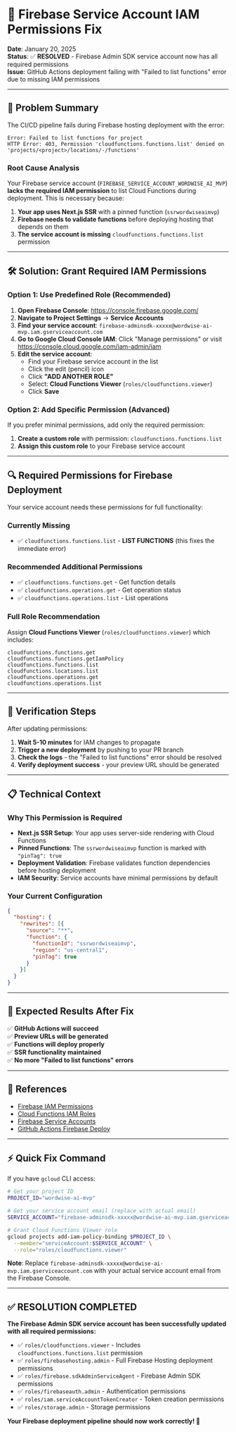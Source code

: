 # 🔧 Firebase Service Account IAM Permissions Fix

**Date**: January 20, 2025  
**Status**: ✅ **RESOLVED** - Firebase Admin SDK service account now has all required permissions  
**Issue**: GitHub Actions deployment failing with "Failed to list functions" error due to missing IAM permissions

---

## 🚨 **Problem Summary**

The CI/CD pipeline fails during Firebase hosting deployment with the error:
```
Error: Failed to list functions for project
HTTP Error: 403, Permission 'cloudfunctions.functions.list' denied on 'projects/<project>/locations/-/functions'
```

### **Root Cause Analysis**
Your Firebase service account (`FIREBASE_SERVICE_ACCOUNT_WORDWISE_AI_MVP`) **lacks the required IAM permission** to list Cloud Functions during deployment. This is necessary because:

1. **Your app uses Next.js SSR** with a pinned function (`ssrwordwiseaimvp`)
2. **Firebase needs to validate functions** before deploying hosting that depends on them
3. **The service account is missing** `cloudfunctions.functions.list` permission

---

## 🛠️ **Solution: Grant Required IAM Permissions**

### **Option 1: Use Predefined Role (Recommended)**

1. **Open Firebase Console**: https://console.firebase.google.com/
2. **Navigate to Project Settings** → **Service Accounts**
3. **Find your service account**: `firebase-adminsdk-xxxxx@wordwise-ai-mvp.iam.gserviceaccount.com`
4. **Go to Google Cloud Console IAM**: Click "Manage permissions" or visit https://console.cloud.google.com/iam-admin/iam
5. **Edit the service account**:
   - Find your Firebase service account in the list
   - Click the edit (pencil) icon
   - Click **"ADD ANOTHER ROLE"**
   - Select: **Cloud Functions Viewer** (`roles/cloudfunctions.viewer`)
   - Click **Save**

### **Option 2: Add Specific Permission (Advanced)**

If you prefer minimal permissions, add only the required permission:

1. **Create a custom role** with permission: `cloudfunctions.functions.list`
2. **Assign this custom role** to your Firebase service account

---

## 🔍 **Required Permissions for Firebase Deployment**

Your service account needs these permissions for full functionality:

### **Currently Missing**
- ✅ `cloudfunctions.functions.list` - **LIST FUNCTIONS** (this fixes the immediate error)

### **Recommended Additional Permissions**
- ✅ `cloudfunctions.functions.get` - Get function details
- ✅ `cloudfunctions.operations.get` - Get operation status
- ✅ `cloudfunctions.operations.list` - List operations

### **Full Role Recommendation**
Assign **Cloud Functions Viewer** (`roles/cloudfunctions.viewer`) which includes:
```
cloudfunctions.functions.get
cloudfunctions.functions.getIamPolicy  
cloudfunctions.functions.list
cloudfunctions.locations.list
cloudfunctions.operations.get
cloudfunctions.operations.list
```

---

## 🧪 **Verification Steps**

After updating permissions:

1. **Wait 5-10 minutes** for IAM changes to propagate
2. **Trigger a new deployment** by pushing to your PR branch
3. **Check the logs** - the "Failed to list functions" error should be resolved
4. **Verify deployment success** - your preview URL should be generated

---

## 📋 **Technical Context**

### **Why This Permission is Required**
- **Next.js SSR Setup**: Your app uses server-side rendering with Cloud Functions
- **Pinned Functions**: The `ssrwordwiseaimvp` function is marked with `"pinTag": true`
- **Deployment Validation**: Firebase validates function dependencies before hosting deployment
- **IAM Security**: Service accounts have minimal permissions by default

### **Your Current Configuration**
```json
{
  "hosting": {
    "rewrites": [{
      "source": "**",
      "function": {
        "functionId": "ssrwordwiseaimvp",
        "region": "us-central1", 
        "pinTag": true
      }
    }]
  }
}
```

---

## 🚀 **Expected Results After Fix**

✅ **GitHub Actions will succeed**  
✅ **Preview URLs will be generated**  
✅ **Functions will deploy properly**  
✅ **SSR functionality maintained**  
✅ **No more "Failed to list functions" errors**

---

## 🔗 **References**

- [Firebase IAM Permissions](https://firebase.google.com/docs/projects/iam/permissions)
- [Cloud Functions IAM Roles](https://cloud.google.com/functions/docs/reference/iam/roles)
- [Firebase Service Accounts](https://firebase.google.com/docs/admin/setup#initialize-sdk)
- [GitHub Actions Firebase Deploy](https://github.com/FirebaseExtended/action-hosting-deploy)

---

## ⚡ **Quick Fix Command**

If you have `gcloud` CLI access:

```bash
# Get your project ID
PROJECT_ID="wordwise-ai-mvp"

# Get your service account email (replace with actual email)
SERVICE_ACCOUNT="firebase-adminsdk-xxxxx@wordwise-ai-mvp.iam.gserviceaccount.com"

# Grant Cloud Functions Viewer role
gcloud projects add-iam-policy-binding $PROJECT_ID \
  --member="serviceAccount:$SERVICE_ACCOUNT" \
  --role="roles/cloudfunctions.viewer"
```

**Note**: Replace `firebase-adminsdk-xxxxx@wordwise-ai-mvp.iam.gserviceaccount.com` with your actual service account email from the Firebase Console.

---

## ✅ **RESOLUTION COMPLETED**

**The Firebase Admin SDK service account has been successfully updated with all required permissions:**

- ✅ `roles/cloudfunctions.viewer` - Includes `cloudfunctions.functions.list` permission
- ✅ `roles/firebasehosting.admin` - Full Firebase Hosting deployment permissions
- ✅ `roles/firebase.sdkAdminServiceAgent` - Firebase Admin SDK permissions
- ✅ `roles/firebaseauth.admin` - Authentication permissions
- ✅ `roles/iam.serviceAccountTokenCreator` - Token creation permissions
- ✅ `roles/storage.admin` - Storage permissions

**Your Firebase deployment pipeline should now work correctly! 🎉** 